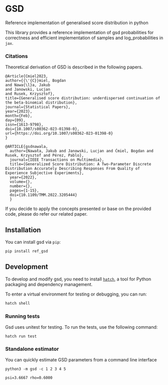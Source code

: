 # GSD

Reference implementation of generalised score distribution in python

This library provides a reference implementation of gsd probabilities for correctness and efficient implementation of samples and log_probabilities in `jax`.

### Citations

Theoretical derivation of GSD is described in the following papers.

```
@Article{Cmiel2023,
author={{\'{C}}miel, Bogdan
and Nawa{\l}a, Jakub
and Janowski, Lucjan
and Rusek, Krzysztof},
title={Generalised score distribution: underdispersed continuation of the beta-binomial distribution},
journal={Statistical Papers},
year={2023},
month={Feb},
day={09},
issn={1613-9798},
doi={10.1007/s00362-023-01398-0},
url={https://doi.org/10.1007/s00362-023-01398-0}
}

```

```
@ARTICLE{gsdnawala,
  author={Nawała, Jakub and Janowski, Lucjan and Ćmiel, Bogdan and Rusek, Krzysztof and Pérez, Pablo},
  journal={IEEE Transactions on Multimedia}, 
  title={Generalized Score Distribution: A Two-Parameter Discrete Distribution Accurately Describing Responses From Quality of Experience Subjective Experiments}, 
  year={2022},
  volume={},
  number={},
  pages={1-15},
  doi={10.1109/TMM.2022.3205444}
  }
```

If you decide to apply the concepts presented or base on the provided code, please do refer our related paper.

## Installation

You can install gsd via `pip`:

```bash
pip install ref_gsd
```

## Development

To develop and modify gsd, you need to install
[`hatch`]([https://hatch.pypa.io](https://hatch.pypa.io)), a tool for Python packaging and
dependency management.

To  enter a virtual environment for testing or debugging, you can run:

```bash
hatch shell
```

### Running tests

Gsd uses unitest for testing. To run the tests, use the following command:

```
hatch run test 
```

### Standalone estimator

You can quickly estimate GSD parameters from a command line interface

```shell
python3 -m gsd -c 1 2 3 4 5
```

    psi=3.6667 rho=0.6000
